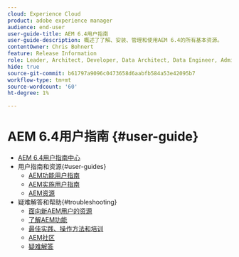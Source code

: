 ```yaml
---
cloud: Experience Cloud
product: adobe experience manager
audience: end-user
user-guide-title: AEM 6.4用户指南
user-guide-description: 概述了了解、安装、管理和使用AEM 6.4的所有基本资源。
contentOwner: Chris Bohnert
feature: Release Information
role: Leader, Architect, Developer, Data Architect, Data Engineer, Admin, User
hide: true
source-git-commit: b61797a9096c0473658d6aabfb584a53e42095b7
workflow-type: tm+mt
source-wordcount: '60'
ht-degree: 1%

---
```



# AEM 6.4用户指南 {#user-guide}

+ [AEM 6.4用户指南中心](home.md)
+ 用户指南和资源{#user-guides}
   + [AEM功能用户指南](capabilities.md)
   + [AEM实施用户指南](implementation.md)
   + [AEM资源](resources.md)
+ 疑难解答和帮助{#troubleshooting}
   + [面向新AEM用户的资源](new.md)
   + [了解AEM功能](learn.md)
   + [最佳实践、操作方法和培训](best-practice.md)
   + [AEM社区](community.md)
   + [疑难解答](troubleshooting.md)
